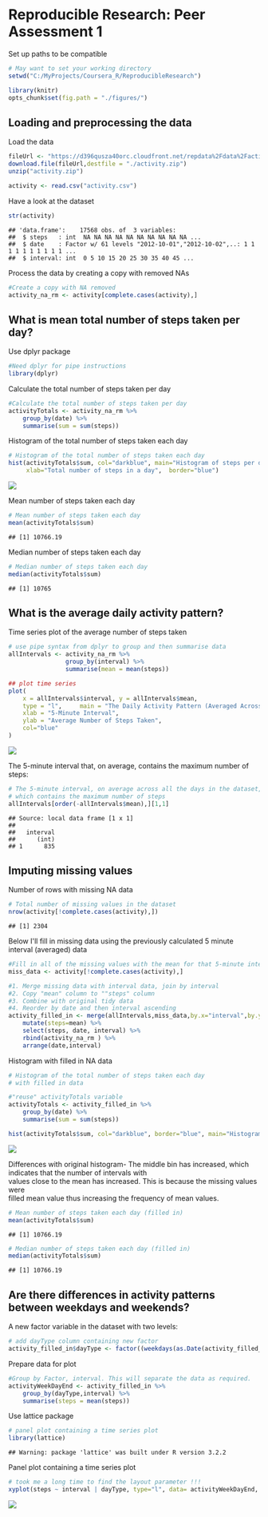 # Reproducible Research: Peer Assessment 1

Set up paths to be compatible

```r
# May want to set your working directory
setwd("C:/MyProjects/Coursera_R/ReproducibleResearch")

library(knitr)
opts_chunk$set(fig.path = "./figures/")
```


## Loading and preprocessing the data

Load the data

```r
fileUrl <- "https://d396qusza40orc.cloudfront.net/repdata%2Fdata%2Factivity.zip"
download.file(fileUrl,destfile = "./activity.zip")
unzip("activity.zip")

activity <- read.csv("activity.csv")
```

Have a look at the dataset

```r
str(activity)
```

```
## 'data.frame':	17568 obs. of  3 variables:
##  $ steps   : int  NA NA NA NA NA NA NA NA NA NA ...
##  $ date    : Factor w/ 61 levels "2012-10-01","2012-10-02",..: 1 1 1 1 1 1 1 1 1 1 ...
##  $ interval: int  0 5 10 15 20 25 30 35 40 45 ...
```

Process the data by creating a copy with removed NAs

```r
#Create a copy with NA removed
activity_na_rm <- activity[complete.cases(activity),]
```


## What is mean total number of steps taken per day?

Use dplyr package

```r
#Need dplyr for pipe instructions
library(dplyr)
```

Calculate the total number of steps taken per day

```r
#Calculate the total number of steps taken per day
activityTotals <- activity_na_rm %>% 
    group_by(date) %>% 
    summarise(sum = sum(steps))
```

Histogram of the total number of steps taken each day

```r
# Histogram of the total number of steps taken each day
hist(activityTotals$sum, col="darkblue", main="Histogram of steps per day", 
     xlab="Total number of steps in a day",  border="blue")
```

![](./figures/HistogramStepsNaRm-1.png) 
  
Mean number of steps taken each day

```r
# Mean number of steps taken each day
mean(activityTotals$sum)
```

```
## [1] 10766.19
```
  
Median number of steps taken each day

```r
# Median number of steps taken each day
median(activityTotals$sum)
```

```
## [1] 10765
```
  
## What is the average daily activity pattern?

Time series plot of the average number of steps taken

```r
# use pipe syntax from dplyr to group and then summarise data
allIntervals <- activity_na_rm %>% 
                group_by(interval) %>% 
                summarise(mean = mean(steps))

## plot time series
plot(
    x = allIntervals$interval, y = allIntervals$mean,
    type = "l",     main = "The Daily Activity Pattern (Averaged Across All Days)",
    xlab = "5-Minute Interval",
    ylab = "Average Number of Steps Taken",
    col="blue"
)
```

![](./figures/DailyActivity-1.png) 

The 5-minute interval that, on average, contains the maximum number of steps:

```r
# The 5-minute interval, on average across all the days in the dataset, 
# which contains the maximum number of steps
allIntervals[order(-allIntervals$mean),][1,1]
```

```
## Source: local data frame [1 x 1]
## 
##   interval
##      (int)
## 1      835
```

## Imputing missing values

Number of rows with missing NA data

```r
# Total number of missing values in the dataset
nrow(activity[!complete.cases(activity),])
```

```
## [1] 2304
```

Below I'll fill in missing data using the previously calculated 5 minute  
interval (averaged) data

```r
#Fill in all of the missing values with the mean for that 5-minute interval
miss_data <- activity[!complete.cases(activity),]

#1. Merge missing data with interval data, join by interval
#2. Copy "mean" column to ""steps" column
#3. Combine with original tidy data
#4. Reorder by date and then interval ascending
activity_filled_in <- merge(allIntervals,miss_data,by.x="interval",by.y="interval",all=T, sort = FALSE) %>% 
    mutate(steps=mean) %>%
    select(steps, date, interval) %>%
    rbind(activity_na_rm ) %>%
    arrange(date,interval)
```

Histogram with filled in NA data

```r
# Histogram of the total number of steps taken each day
# with filled in data

#"reuse" activityTotals variable
activityTotals <- activity_filled_in %>% 
    group_by(date) %>% 
    summarise(sum = sum(steps))

hist(activityTotals$sum, col="darkblue", border="blue", main="Histogram of steps per day (filled in)",      xlab="Total number of steps in a day")
```

![](./figures/HistogramStepsFilled-1.png) 

Differences with original histogram-
The middle bin has increased, which indicates that the number of intervals with  
values close to the mean has increased. This is because the missing values were  
filled mean value thus increasing the frequency of mean values.


```r
# Mean number of steps taken each day (filled in)
mean(activityTotals$sum)
```

```
## [1] 10766.19
```

```r
# Median number of steps taken each day (filled in)
median(activityTotals$sum)
```

```
## [1] 10766.19
```


## Are there differences in activity patterns between weekdays and weekends?
A new factor variable in the dataset with two levels:

```r
# add dayType column containing new factor
activity_filled_in$dayType <- factor((weekdays(as.Date(activity_filled_in$date)) %in% c("Saturday", "Sunday")),levels=c(FALSE, TRUE),  labels=c('weekday', 'weekend'))
```

Prepare data for plot

```r
#Group by Factor, interval. This will separate the data as required.
activityWeekDayEnd <- activity_filled_in %>% 
    group_by(dayType,interval) %>% 
    summarise(steps = mean(steps))
```

Use lattice package

```r
# panel plot containing a time series plot
library(lattice)
```

```
## Warning: package 'lattice' was built under R version 3.2.2
```

Panel plot containing a time series plot

```r
# took me a long time to find the layout parameter !!!
xyplot(steps ~ interval | dayType, type="l", data= activityWeekDayEnd, layout=c(1,2), ylab = "Number of Steps",main = "Plot of the 5-Minute Interval\n Weekend / Weekday Comparsion")
```

![](./figures/WeekendPlot-1.png) 
